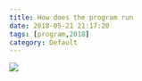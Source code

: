 ```yaml
---
title: How does the program run
date: 2018-05-21 21:17:20
tags: [program,2018]
category: Default
---
```


![](https://jikelab.github.io/tech-labs/screenshots/run-progrom.png)
